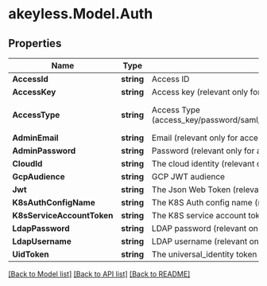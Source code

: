 # akeyless.Model.Auth

## Properties

Name | Type | Description | Notes
------------ | ------------- | ------------- | -------------
**AccessId** | **string** | Access ID | [optional] 
**AccessKey** | **string** | Access key (relevant only for access-type&#x3D;access_key) | [optional] 
**AccessType** | **string** | Access Type (access_key/password/saml/ldap/k8s/azure_ad/aws_iam/universal_identity/jwt/gcp/k8s) | [optional] [default to "access_key"]
**AdminEmail** | **string** | Email (relevant only for access-type&#x3D;password) | [optional] 
**AdminPassword** | **string** | Password (relevant only for access-type&#x3D;password) | [optional] 
**CloudId** | **string** | The cloud identity (relevant only for access-type&#x3D;azure_ad,aws_iam,gcp) | [optional] 
**GcpAudience** | **string** | GCP JWT audience | [optional] 
**Jwt** | **string** | The Json Web Token (relevant only for access-type&#x3D;jwt/oidc) | [optional] 
**K8sAuthConfigName** | **string** | The K8S Auth config name (relevant only for access-type&#x3D;k8s) | [optional] 
**K8sServiceAccountToken** | **string** | The K8S service account token. (relevant only for access-type&#x3D;k8s) | [optional] 
**LdapPassword** | **string** | LDAP password (relevant only for access-type&#x3D;ldap) | [optional] 
**LdapUsername** | **string** | LDAP username (relevant only for access-type&#x3D;ldap) | [optional] 
**UidToken** | **string** | The universal_identity token (relevant only for access-type&#x3D;universal_identity) | [optional] 

[[Back to Model list]](../README.md#documentation-for-models) [[Back to API list]](../README.md#documentation-for-api-endpoints) [[Back to README]](../README.md)

